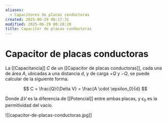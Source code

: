 ```yaml
---
aliases:
  - Capacitores de placas conductoras
created: 2025-06-29 00:17:31
modified: 2025-06-29 00:28:20
title: Capacitor de placas conductoras
---
```


# Capacitor de placas conductoras

La [[Capacitancia]] $C$ de un [[Capacitor de placas conductoras]], cada una de área $A$, ubicadas a una distancia $d$, y de carga $+Q$ y $-Q$, se puede calcular de la siguiente forma.

$$
C =
\frac{Q}{\Delta V} =
\frac{A \cdot \epsilon_0}{d}
$$

Donde $\Delta V$ es la diferencia de [[Potencial]] entre ambas placas, y $\epsilon_0$ es la permitividad del vacío.

![[capacitor-de-placas-conductoras.jpg]]
